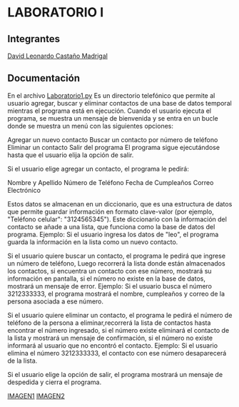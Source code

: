 # LABORATORIO I
## Integrantes
[David Leonardo Castaño Madrigal](https://github.com/IngleonardocM) 
 
 ## Documentación
En el archivo [Laboratorio1.py](/Laboratorio1/Laboratorio1.py) Es un directorio telefónico que permite al usuario agregar, buscar y eliminar contactos de una base de datos temporal mientras el programa está en ejecución.
Cuando el usuario ejecuta el programa, se muestra un mensaje de bienvenida y se entra en un bucle donde se muestra un menú con las siguientes opciones:

Agregar un nuevo contacto
Buscar un contacto por número de teléfono
Eliminar un contacto
Salir del programa
El programa sigue ejecutándose hasta que el usuario elija la opción de salir.

Si el usuario elige agregar un contacto, el programa le pedirá:

Nombre y Apellido
Número de Teléfono
Fecha de Cumpleaños
Correo Electrónico

Estos datos se almacenan en un diccionario, que es una estructura de datos que permite guardar información en formato clave-valor (por ejemplo, "Teléfono celular": "3124565345").
Este diccionario con la información del contacto se añade a una lista, que funciona como la base de datos del programa.
Ejemplo: Si el usuario ingresa los datos de "leo", el programa guarda la información en la lista como un nuevo contacto.

Si el usuario quiere buscar un contacto, el programa le pedirá que ingrese un número de teléfono, Luego recorrerá la lista donde están almacenados los contactos, si encuentra un contacto con ese número, mostrará su información en pantalla, si el número no existe en la base de datos, mostrará un mensaje de error.
Ejemplo: Si el usuario busca el número 3212333333, el programa mostrará el nombre, cumpleaños y correo de la persona asociada a ese número.

Si el usuario quiere eliminar un contacto, el programa le pedirá el número de teléfono de la persona a eliminar,recorrerá la lista de contactos hasta encontrar el número ingresado, si el número existe eliminará el contacto de la lista y mostrará un mensaje de confirmación, si el número no existe informará al usuario que no encontró el contacto.
Ejemplo: Si el usuario elimina el número 3212333333, el contacto con ese número desaparecerá de la lista.

Si el usuario elige la opción de salir, el programa mostrará un mensaje de despedida y cierra el programa.

[IMAGEN1](/Laboratorio1/IMAGENES/LABPARTE1.png)
[IMAGEN2](/Laboratorio1/IMAGENES/LABPARTE2.png)


